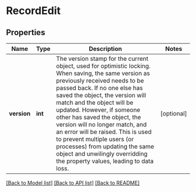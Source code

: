 # RecordEdit

## Properties
Name | Type | Description | Notes
------------ | ------------- | ------------- | -------------
**version** | **int** | The version stamp for the current object, used for optimistic locking. When saving, the same version as previously received needs to be passed back. If no one else has saved the object, the version will match and the object will be updated. However, if someone other has saved the object, the version will no longer match, and an error will be raised. This is used to prevent multiple users (or processes) from updating the same object and unwilingly overridding the property values, leading to data loss. | [optional] 

[[Back to Model list]](../../README.md#documentation-for-models) [[Back to API list]](../../README.md#documentation-for-api-endpoints) [[Back to README]](../../README.md)

